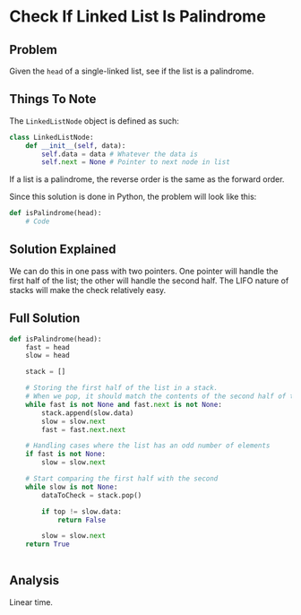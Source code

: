 # Check If Linked List Is Palindrome

## Problem

Given the `head` of a single-linked list, see if the list is a palindrome.

## Things To Note

The `LinkedListNode` object is defined as such:

```python
class LinkedListNode:
    def __init__(self, data):
        self.data = data # Whatever the data is
        self.next = None # Pointer to next node in list
```

If a list is a palindrome, the reverse order is the same as the forward order.

Since this solution is done in Python, the problem will look like this:

```python
def isPalindrome(head):
    # Code
```

## Solution Explained

We can do this in one pass with two pointers. One pointer will handle the first half of the list; the other will handle the second half. The LIFO nature of stacks will make the check relatively easy.

## Full Solution

```python
def isPalindrome(head):
    fast = head
    slow = head

    stack = []

    # Storing the first half of the list in a stack.
    # When we pop, it should match the contents of the second half of the list
    while fast is not None and fast.next is not None:
        stack.append(slow.data)
        slow = slow.next
        fast = fast.next.next

    # Handling cases where the list has an odd number of elements
    if fast is not None:
        slow = slow.next

    # Start comparing the first half with the second
    while slow is not None:
        dataToCheck = stack.pop()

        if top != slow.data:
            return False

        slow = slow.next
    return True
    
```

## Analysis

Linear time.
